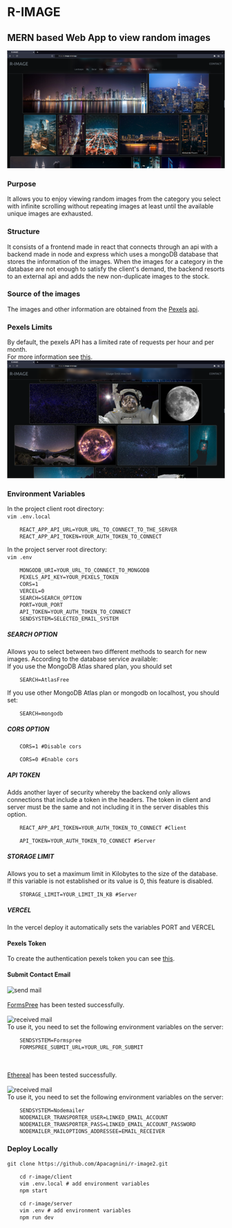 # R-IMAGE 
## MERN based Web App to view random images<br>
![screenshot](./screenshots/01.png)<br>
### Purpose
It allows you to enjoy viewing random images from the category you select with infinite scrolling without repeating images at least until the available unique images are exhausted.<br> 
### Structure
It consists of a frontend made in react that connects through an api with a backend made in node and express which uses a mongoDB database that stores the information of the images. When the images for a category in the database are not enough to satisfy the client's demand, the backend resorts to an external api and adds the new non-duplicate images to the stock.<br>
### Source of the images
The images and other information are obtained from the [Pexels](https://www.pexels.com/ "") [api](https://www.pexels.com/api/documentation/ "").<br>
### Pexels Limits
By default, the pexels API has a limited rate of requests per hour and per month.<br>
For more information see [this](https://www.pexels.com/api/documentation/#guidelines, "").<br>
![blocked](./screenshots/07.png)<br>
### Environment Variables
In the project client root directory:<br>
```vim .env.local```<br>
```
    REACT_APP_API_URL=YOUR_URL_TO_CONNECT_TO_THE_SERVER
    REACT_APP_API_TOKEN=YOUR_AUTH_TOKEN_TO_CONNECT
```

In the project server root directory:<br>
```vim .env```<br>
```
    MONGODB_URI=YOUR_URL_TO_CONNECT_TO_MONGODB
    PEXELS_API_KEY=YOUR_PEXELS_TOKEN
    CORS=1
    VERCEL=0
    SEARCH=SEARCH_OPTION
    PORT=YOUR_PORT
    API_TOKEN=YOUR_AUTH_TOKEN_TO_CONNECT
    SENDSYSTEM=SELECTED_EMAIL_SYSTEM
```
##### SEARCH OPTION
Allows you to select between two different methods to search for new images. According to the database service available:<br>
If you use the MongoDB Atlas shared plan, you should set
```
    SEARCH=AtlasFree
```
If you use other MongoDB Atlas plan or mongodb on localhost, you should set:<br>
```
    SEARCH=mongodb
```
##### CORS OPTION
```
    CORS=1 #Disable cors
```
```
    CORS=0 #Enable cors
```
##### API TOKEN
Adds another layer of security whereby the backend only allows connections that include a token in the headers.
The token in client and server must be the same and not including it in the server disables this option.
```
    REACT_APP_API_TOKEN=YOUR_AUTH_TOKEN_TO_CONNECT #Client
```
```
    API_TOKEN=YOUR_AUTH_TOKEN_TO_CONNECT #Server
```
##### STORAGE LIMIT
Allows you to set a maximum limit in Kilobytes to the size of the database.<br>
If this variable is not established or its value is 0, this feature is disabled.<br>
```
    STORAGE_LIMIT=YOUR_LIMIT_IN_KB #Server
```
##### VERCEL
In the vercel deploy it automatically sets the variables PORT and VERCEL<br>
#### Pexels Token
To create the authentication pexels token you can see [this](https://www.pexels.com/api/documentation/#authorization "").<br>
#### Submit Contact Email
![send mail](./screenshots/04.png)<br><br>
[FormsPree](https://formspree.io "") has been tested successfully.<br><br>
![received mail](./screenshots/06.png)<br>
To use it, you need to set the following environment variables on the server:
```
    SENDSYSTEM=Formspree
    FORMSPREE_SUBMIT_URL=YOUR_URL_FOR_SUBMIT
```
<br><br>
[Ethereal](https://ethereal.email "") has been tested successfully.<br><br>
![received mail](./screenshots/08.png)<br>
To use it, you need to set the following environment variables on the server:
```
    SENDSYSTEM=Nodemailer
    NODEMAILER_TRANSPORTER_USER=LINKED_EMAIL_ACCOUNT
    NODEMAILER_TRANSPORTER_PASS=LINKED_EMAIL_ACCOUNT_PASSWORD
    NODEMAILER_MAILOPTIONS_ADDRESSEE=EMAIL_RECEIVER
```
### Deploy Locally
```
git clone https://github.com/Apacagnini/r-image2.git
```
```
    cd r-image/client
    vim .env.local # add environment variables
    npm start
```
```
    cd r-image/server
    vim .env # add environment variables
    npm run dev
```